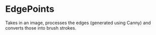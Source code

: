 # EdgePoints
Takes in an image, processes the edges (generated using Canny) and converts those into brush strokes.
